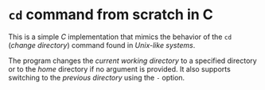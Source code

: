 # `cd` command from scratch in C

This is a simple _C_ implementation that mimics the behavior of the `cd` (_change directory_) command found in _Unix-like systems_.

The program changes the _current working directory_ to a specified directory or to the _home_ directory if no argument is provided. It also supports switching to the _previous directory_ using the `-` option.
